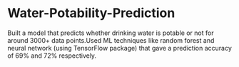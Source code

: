 # Water-Potability-Prediction
Built a model that predicts whether drinking water is potable or not for around 3000+ data points.Used ML techniques like random forest and neural network (using TensorFlow package) that gave a prediction accuracy of 69% and 72% respectively.
